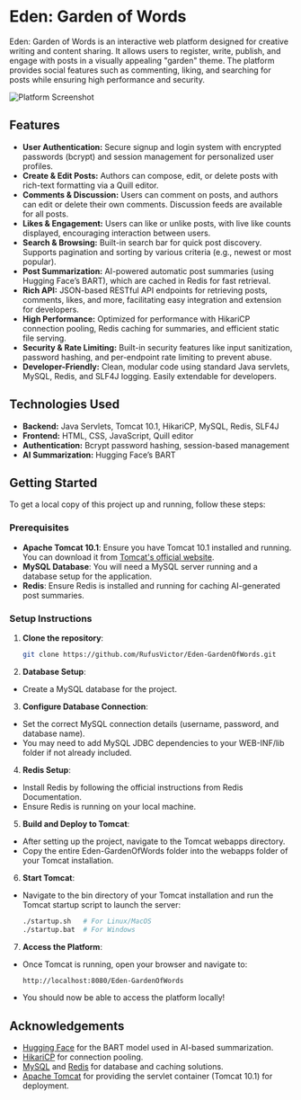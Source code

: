 # Eden: Garden of Words

Eden: Garden of Words is an interactive web platform designed for creative writing and content sharing. It allows users to register, write, publish, and engage with posts in a visually appealing "garden" theme. The platform provides social features such as commenting, liking, and searching for posts while ensuring high performance and security.

![Platform Screenshot](https://rufusvictor.netlify.app/images/Eden.png)

## Features

- **User Authentication:** Secure signup and login system with encrypted passwords (bcrypt) and session management for personalized user profiles.
- **Create & Edit Posts:** Authors can compose, edit, or delete posts with rich-text formatting via a Quill editor.
- **Comments & Discussion:** Users can comment on posts, and authors can edit or delete their own comments. Discussion feeds are available for all posts.
- **Likes & Engagement:** Users can like or unlike posts, with live like counts displayed, encouraging interaction between users.
- **Search & Browsing:** Built-in search bar for quick post discovery. Supports pagination and sorting by various criteria (e.g., newest or most popular).
- **Post Summarization:** AI-powered automatic post summaries (using Hugging Face’s BART), which are cached in Redis for fast retrieval.
- **Rich API:** JSON-based RESTful API endpoints for retrieving posts, comments, likes, and more, facilitating easy integration and extension for developers.
- **High Performance:** Optimized for performance with HikariCP connection pooling, Redis caching for summaries, and efficient static file serving.
- **Security & Rate Limiting:** Built-in security features like input sanitization, password hashing, and per-endpoint rate limiting to prevent abuse.
- **Developer-Friendly:** Clean, modular code using standard Java servlets, MySQL, Redis, and SLF4J logging. Easily extendable for developers.

## Technologies Used

- **Backend:** Java Servlets, Tomcat 10.1, HikariCP, MySQL, Redis, SLF4J
- **Frontend:** HTML, CSS, JavaScript, Quill editor
- **Authentication:** Bcrypt password hashing, session-based management
- **AI Summarization:** Hugging Face’s BART

## Getting Started

To get a local copy of this project up and running, follow these steps:

### Prerequisites

- **Apache Tomcat 10.1**: Ensure you have Tomcat 10.1 installed and running. You can download it from [Tomcat's official website](https://tomcat.apache.org/).
- **MySQL Database**: You will need a MySQL server running and a database setup for the application.
- **Redis**: Ensure Redis is installed and running for caching AI-generated post summaries.

### Setup Instructions

1. **Clone the repository**:

   ```bash
   git clone https://github.com/RufusVictor/Eden-GardenOfWords.git

2. **Database Setup**:

- Create a MySQL database for the project.

3. **Configure Database Connection**:

- Set the correct MySQL connection details (username, password, and database name).
- You may need to add MySQL JDBC dependencies to your WEB-INF/lib folder if not already included.

4. **Redis Setup**:

- Install Redis by following the official instructions from Redis Documentation.
- Ensure Redis is running on your local machine.

5. **Build and Deploy to Tomcat**:

- After setting up the project, navigate to the Tomcat webapps directory.
- Copy the entire Eden-GardenOfWords folder into the webapps folder of your Tomcat installation.

6. **Start Tomcat**:

- Navigate to the bin directory of your Tomcat installation and run the Tomcat startup script to launch the server:

  ```bash
  ./startup.sh   # For Linux/MacOS
  ./startup.bat  # For Windows

7. **Access the Platform**:

- Once Tomcat is running, open your browser and navigate to:

   ```bash
   http://localhost:8080/Eden-GardenOfWords

- You should now be able to access the platform locally!

## Acknowledgements

- [Hugging Face](https://huggingface.co/) for the BART model used in AI-based summarization.
- [HikariCP](https://github.com/brettwooldridge/HikariCP) for connection pooling.
- [MySQL](https://www.mysql.com/) and [Redis](https://redis.io/) for database and caching solutions.
- [Apache Tomcat](https://tomcat.apache.org/) for providing the servlet container (Tomcat 10.1) for deployment.
